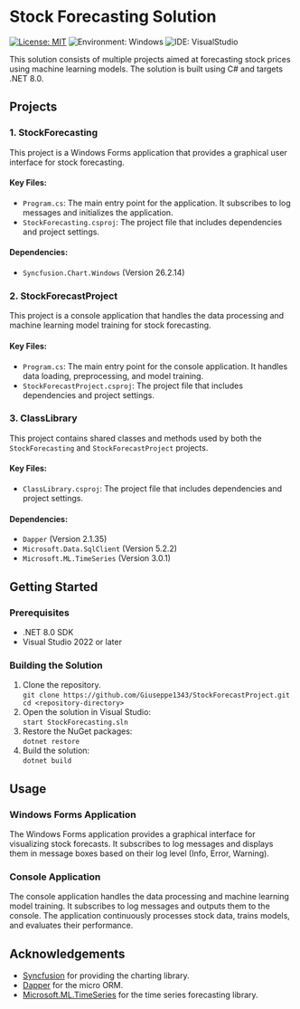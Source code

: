 # Stock Forecasting Solution

[![License: MIT](https://img.shields.io/badge/License-MIT-yellow.svg)](https://opensource.org/licenses/MIT) ![Environment: Windows](https://img.shields.io/badge/Environment-Windows-blue)  ![IDE: VisualStudio](https://img.shields.io/badge/IDE-VisualStudio-purple) 

This solution consists of multiple projects aimed at forecasting stock prices using machine learning models. The solution is built using C# and targets .NET 8.0.

## Projects

### 1. StockForecasting

This project is a Windows Forms application that provides a graphical user interface for stock forecasting.

#### Key Files:
- `Program.cs`: The main entry point for the application. It subscribes to log messages and initializes the application.
- `StockForecasting.csproj`: The project file that includes dependencies and project settings.

#### Dependencies:
- `Syncfusion.Chart.Windows` (Version 26.2.14)

### 2. StockForecastProject

This project is a console application that handles the data processing and machine learning model training for stock forecasting.

#### Key Files:
- `Program.cs`: The main entry point for the console application. It handles data loading, preprocessing, and model training.
- `StockForecastProject.csproj`: The project file that includes dependencies and project settings.

### 3. ClassLibrary

This project contains shared classes and methods used by both the `StockForecasting` and `StockForecastProject` projects.

#### Key Files:
- `ClassLibrary.csproj`: The project file that includes dependencies and project settings.

#### Dependencies:
- `Dapper` (Version 2.1.35)
- `Microsoft.Data.SqlClient` (Version 5.2.2)
- `Microsoft.ML.TimeSeries` (Version 3.0.1)

## Getting Started

### Prerequisites

- .NET 8.0 SDK
- Visual Studio 2022 or later

### Building the Solution

1. Clone the repository.<br>`git clone https://github.com/Giuseppe1343/StockForecastProject.git
cd <repository-directory>`
2. Open the solution in Visual Studio: <br>`start StockForecasting.sln`
3. Restore the NuGet packages: <br>`dotnet restore`
4. Build the solution: <br>`dotnet build`
## Usage


### Windows Forms Application

The Windows Forms application provides a graphical interface for visualizing stock forecasts. It subscribes to log messages and displays them in message boxes based on their log level (Info, Error, Warning).

### Console Application

The console application handles the data processing and machine learning model training. It subscribes to log messages and outputs them to the console. The application continuously processes stock data, trains models, and evaluates their performance.

## Acknowledgements

- [Syncfusion](https://www.syncfusion.com/) for providing the charting library.
- [Dapper](https://github.com/DapperLib/Dapper) for the micro ORM.
- [Microsoft.ML.TimeSeries](https://www.nuget.org/packages/Microsoft.ML.TimeSeries/) for the time series forecasting library.

